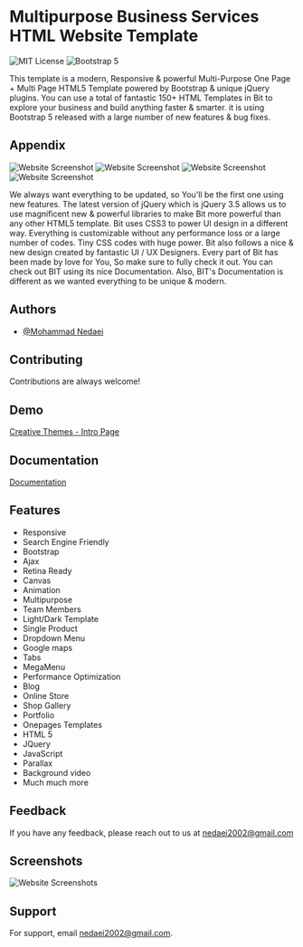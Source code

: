 
# Multipurpose Business Services HTML Website Template
![MIT License](https://img.shields.io/apm/l/atomic-design-ui.svg?)
![Bootstrap 5](https://img.shields.io/badge/Bootstrap-5-purple.svg?)

This template is a modern, Responsive & powerful Multi-Purpose One Page + Multi Page HTML5 Template powered by Bootstrap & unique jQuery plugins. You can use a total of fantastic 150+ HTML Templates in Bit to explore your business and build anything faster & smarter. it is using Bootstrap 5 released with a large number of new features & bug fixes.

## Appendix
![Website Screenshot](https://s6.uupload.ir/files/1_gonm.png)
![Website Screenshot](https://s6.uupload.ir/files/2.5_y5mo.png)
![Website Screenshot](https://s6.uupload.ir/files/3_ku31.png)
![Website Screenshot](https://s6.uupload.ir/files/5_uqk7.png)


We always want everything to be updated, so You'll be the first one using new features. The latest version of jQuery which is jQuery 3.5 allows us to use magnificent new & powerful libraries to make Bit more powerful than any other HTML5 template. Bit uses CSS3 to power UI design in a different way. Everything is customizable without any performance loss or a large number of codes. Tiny CSS codes with huge power. Bit also follows a nice & new design created by fantastic UI / UX Designers. Every part of Bit has been made by love for You, So make sure to fully check it out. You can check out BIT using its nice Documentation. Also, BIT's Documentation is different as we wanted everything to be unique & modern.

## Authors

- [@Mohammad Nedaei](https://github.com/mohammadnedaei)


## Contributing

Contributions are always welcome!




## Demo
[Creative Themes - Intro Page](https://creative-themes.ir)

## Documentation

[Documentation](https://creative-themes.ir/CTDocs/)


## Features

- Responsive 
- Search Engine Friendly 
- Bootstrap 
- Ajax 
- Retina Ready 
- Canvas 
- Animation 
- Multipurpose 
- Team Members 
- Light/Dark Template 
- Single Product 
- Dropdown Menu
- Google maps
- Tabs
- MegaMenu
- Performance Optimization
- Blog
- Online Store 
- Shop Gallery
- Portfolio 
- Onepages Templates
- HTML 5
- JQuery
- JavaScript 
- Parallax 
- Background video
- Much much more

## Feedback

If you have any feedback, please reach out to us at nedaei2002@gmail.com


## Screenshots

![Website Screenshots](https://drive.google.com/file/d/1-D8p9wegTWa13Nu5C5K9b5m2Ctxq-Jj_/view?usp=sharing)


## Support

For support, email nedaei2002@gmail.com.

